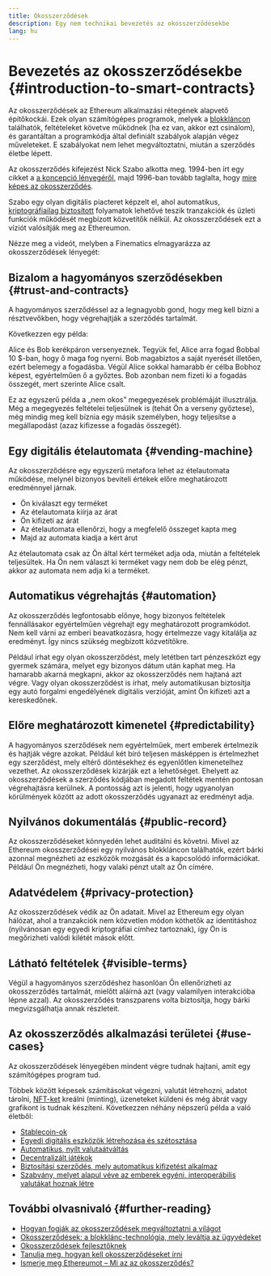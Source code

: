 ```yaml
---
title: Okosszerződések
description: Egy nem technikai bevezetés az okosszerződésekbe
lang: hu
---
```


# Bevezetés az okosszerződésekbe {#introduction-to-smart-contracts}

Az okosszerződések az Ethereum alkalmazási rétegének alapvető építőkockái. Ezek olyan számítógépes programok, melyek a [blokkláncon](/glossary/#blockchain) találhatók, feltételeket követve működnek (ha ez van, akkor ezt csinálom), és garantáltan a programkódja által definiált szabályok alapján végez műveleteket. E szabályokat nem lehet megváltoztatni, miután a szerződés életbe lépett.

Az okosszerződés kifejezést Nick Szabo alkotta meg. 1994-ben írt egy cikket a [a koncepció lényegéről](https://www.fon.hum.uva.nl/rob/Courses/InformationInSpeech/CDROM/Literature/LOTwinterschool2006/szabo.best.vwh.net/smart.contracts.html), majd 1996-ban tovább taglalta, hogy [mire képes az okosszerződés](https://www.fon.hum.uva.nl/rob/Courses/InformationInSpeech/CDROM/Literature/LOTwinterschool2006/szabo.best.vwh.net/smart_contracts_2.html).

Szabo egy olyan digitális piacteret képzelt el, ahol automatikus, [kriptográfiailag biztosított](/glossary/#cryptography) folyamatok lehetővé teszik tranzakciók és üzleti funkciók működését megbízott közvetítők nélkül. Az okosszerződések ezt a víziót valósítják meg az Ethereumon.

Nézze meg a videót, melyben a Finematics elmagyarázza az okosszerződések lényegét:

<YouTube id="pWGLtjG-F5c" />

## Bizalom a hagyományos szerződésekben {#trust-and-contracts}

A hagyományos szerződéssel az a legnagyobb gond, hogy meg kell bízni a résztvevőkben, hogy végrehajtják a szerződés tartalmát.

Következzen egy példa:

Alice és Bob kerékpáron versenyeznek. Tegyük fel, Alice arra fogad Bobbal 10 $-ban, hogy ő maga fog nyerni. Bob magabiztos a saját nyerését illetően, ezért belemegy a fogadásba. Végül Alice sokkal hamarabb ér célba Bobhoz képest, egyértelműen ő a győztes. Bob azonban nem fizeti ki a fogadás összegét, mert szerinte Alice csalt.

Ez az egyszerű példa a „nem okos” megegyezések problémáját illusztrálja. Még a megegyezés feltételei teljesülnek is (tehát Ön a verseny győztese), még mindig meg kell bíznia egy másik személyben, hogy teljesítse a megállapodást (azaz kifizesse a fogadás összegét).

## Egy digitális ételautomata {#vending-machine}

Az okosszerződésre egy egyszerű metafora lehet az ételautomata működése, melynél bizonyos beviteli értékek előre meghatározott eredménnyel járnak.

- Ön kiválaszt egy terméket
- Az ételautomata kiírja az árat
- Ön kifizeti az árát
- Az ételautomata ellenőrzi, hogy a megfelelő összeget kapta meg
- Majd az automata kiadja a kért árut

Az ételautomata csak az Ön által kért terméket adja oda, miután a feltételek teljesültek. Ha Ön nem választ ki terméket vagy nem dob be elég pénzt, akkor az automata nem adja ki a terméket.

## Automatikus végrehajtás {#automation}

Az okosszerződés legfontosabb előnye, hogy bizonyos feltételek fennállásakor egyértelműen végrehajt egy meghatározott programkódot. Nem kell várni az emberi beavatkozásra, hogy értelmezze vagy kitalálja az eredményt. Így nincs szükség megbízott közvetítőkre.

Például írhat egy olyan okosszerződést, mely letétben tart pénzeszközt egy gyermek számára, melyet egy bizonyos dátum után kaphat meg. Ha hamarabb akarná megkapni, akkor az okosszerződés nem hajtaná azt végre. Vagy olyan okosszerződést is írhat, mely automatikusan biztosítja egy autó forgalmi engedélyének digitális verzióját, amint Ön kifizeti azt a kereskedőnek.

## Előre meghatározott kimenetel {#predictability}

A hagyományos szerződések nem egyértelműek, mert emberek értelmezik és hajtják végre azokat. Például két bíró teljesen másképpen is értelmezhet egy szerződést, mely eltérő döntésekhez és egyenlőtlen kimenetelhez vezethet. Az okosszerződések kizárják ezt a lehetőséget. Ehelyett az okosszerződések a szerződés kódjában megadott feltétek mentén pontosan végrehajtásra kerülnek. A pontosság azt is jelenti, hogy ugyanolyan körülmények között az adott okosszerződés ugyanazt az eredményt adja.

## Nyilvános dokumentálás {#public-record}

Az okosszerződéseket könnyedén lehet auditálni és követni. Mivel az Ethereum okosszerződései egy nyilvános blokkláncon találhatók, ezért bárki azonnal megnézheti az eszközök mozgását és a kapcsolódó információkat. Például Ön megnézheti, hogy valaki pénzt utalt az Ön címére.

## Adatvédelem {#privacy-protection}

Az okosszerződések védik az Ön adatait. Mivel az Ethereum egy olyan hálózat, ahol a tranzakciók nem közvetlen módon köthetők az identitáshoz (nyilvánosan egy egyedi kriptográfiai címhez tartoznak), így Ön is megőrizheti valódi kilétét mások előtt.

## Látható feltételek {#visible-terms}

Végül a hagyományos szerződéshez hasonlóan Ön ellenőrizheti az okosszerződés tartalmát, mielőtt aláírná azt (vagy valamilyen interakcióba lépne azzal). Az okosszerződés transzparens volta biztosítja, hogy bárki megvizsgálhatja annak részleteit.

## Az okosszerződés alkalmazási területei {#use-cases}

Az okosszerződések lényegében mindent végre tudnak hajtani, amit egy számítógépes program tud.

Többek között képesek számításokat végezni, valutát létrehozni, adatot tárolni, [NFT-ket](/glossary/#nft) kreálni (minting), üzeneteket küldeni és még ábrát vagy grafikont is tudnak készíteni. Következzen néhány népszerű példa a való életből:

- [Stablecoin-ok](/stablecoins/)
- [Egyedi digitális eszközök létrehozása és szétosztása](/nft/)
- [Automatikus, nyílt valutaátváltás](/get-eth/#dex)
- [Decentralizált játékok](/dapps/?category=gaming)
- [Biztosítási szerződés, mely automatikus kifizetést alkalmaz](https://etherisc.com/)
- [Szabvány, melyet alapul véve az emberek egyéni, interoperábilis valutákat hoznak létre](/developers/docs/standards/tokens/)

## További olvasnivaló {#further-reading}

- [Hogyan fogják az okosszerződések megváltoztatni a világot](https://www.youtube.com/watch?v=pA6CGuXEKtQ)
- [Okosszerződések: a blokklánc-technológia, mely leváltja az ügyvédeket](https://blockgeeks.com/guides/smart-contracts/)
- [Okosszerződések fejlesztőknek](/developers/docs/smart-contracts/)
- [Tanulja meg, hogyan kell okosszerződéseket írni](/developers/learning-tools/)
- [Ismerje meg Ethereumot – Mi az az okosszerződés?](https://github.com/ethereumbook/ethereumbook/blob/develop/07smart-contracts-solidity.asciidoc#what-is-a-smart-contract)
